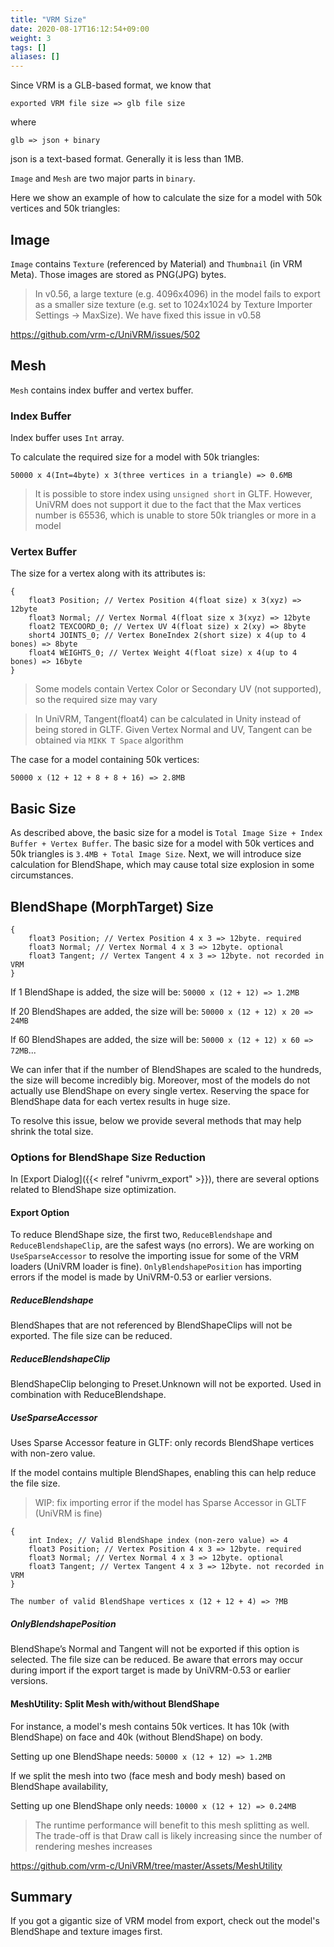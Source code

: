 ```yaml
---
title: "VRM Size"
date: 2020-08-17T16:12:54+09:00
weight: 3
tags: []
aliases: []
---
```


Since VRM is a GLB-based format, we know that 

`exported VRM file size => glb file size`

where

`glb => json + binary`

json is a text-based format. Generally it is less than 1MB.

`Image` and `Mesh` are two major parts in `binary`.

Here we show an example of how to calculate the size for a model with 50k vertices and 50k triangles:

## Image

`Image` contains `Texture` (referenced by Material) and `Thumbnail` (in VRM Meta). Those images are stored as PNG(JPG) bytes.

> In v0.56, a large texture (e.g. 4096x4096) in the model fails to export as a smaller size texture (e.g. set to 1024x1024 by Texture Importer Settings -> MaxSize). We have fixed this issue in v0.58

https://github.com/vrm-c/UniVRM/issues/502

## Mesh

`Mesh` contains index buffer and vertex buffer.

### Index Buffer

Index buffer uses `Int` array.

To calculate the required size for a model with 50k triangles:

`50000 x 4(Int=4byte) x 3(three vertices in a triangle) => 0.6MB`

> It is possible to store index using `unsigned short` in GLTF. However, UniVRM does not support it due to the fact that the Max vertices number is 65536, which is unable to store 50k triangles or more in a model

### Vertex Buffer

The size for a vertex along with its attributes is: 

```
{
    float3 Position; // Vertex Position 4(float size) x 3(xyz) => 12byte
    float3 Normal; // Vertex Normal 4(float size x 3(xyz) => 12byte
    float2 TEXCOORD_0; // Vertex UV 4(float size) x 2(xy) => 8byte
    short4 JOINTS_0; // Vertex BoneIndex 2(short size) x 4(up to 4 bones) => 8byte
    float4 WEIGHTS_0; // Vertex Weight 4(float size) x 4(up to 4 bones) => 16byte
}
```

> Some models contain Vertex Color or Secondary UV (not supported), so the required size may vary

> In UniVRM, Tangent(float4) can be calculated in Unity instead of being stored in GLTF. Given Vertex Normal and UV, Tangent can be obtained via `MIKK T Space` algorithm

The case for a model containing 50k vertices:

`50000 x (12 + 12 + 8 + 8 + 16) => 2.8MB`

## Basic Size

As described above, the basic size for a model is `Total Image Size + Index Buffer + Vertex Buffer`.
The basic size for a model with 50k vertices and 50k triangles is `3.4MB + Total Image Size`.
Next, we will introduce size calculation for BlendShape, which may cause total size explosion in some circumstances.

## BlendShape (MorphTarget) Size

```BlendShape Vertex
{
    float3 Position; // Vertex Position 4 x 3 => 12byte. required
    float3 Normal; // Vertex Normal 4 x 3 => 12byte. optional
    float3 Tangent; // Vertex Tangent 4 x 3 => 12byte. not recorded in VRM
}
```

If 1 BlendShape is added, the size will be: `50000 x (12 + 12) => 1.2MB`

If 20 BlendShapes are added, the size will be: `50000 x (12 + 12) x 20 => 24MB`

If 60 BlendShapes are added, the size will be: `50000 x (12 + 12) x 60 => 72MB`...

We can infer that if the number of BlendShapes are scaled to the hundreds, the size will become incredibly big. Moreover, most of the models do not actually use BlendShape on every single vertex. Reserving the space for BlendShape data for each vertex results in huge size.

To resolve this issue, below we provide several methods that may help shrink the total size.

### Options for BlendShape Size Reduction

In [Export Dialog]({{< relref "univrm_export" >}}), there are several options related to BlendShape size optimization.

#### Export Option

To reduce BlendShape size, the first two, `ReduceBlendshape` and `ReduceBlendshapeClip`, are the safest ways (no errors). We are working on `UseSparseAccessor` to resolve the importing issue for some of the VRM loaders (UniVRM loader is fine). `OnlyBlendshapePosition` has importing errors if the model is made by UniVRM-0.53 or earlier versions.

##### ReduceBlendshape

BlendShapes that are not referenced by BlendShapeClips will not be exported. The file size can be reduced.

##### ReduceBlendshapeClip

BlendShapeClip belonging to Preset.Unknown will not be exported. Used in combination with ReduceBlendshape.

##### UseSparseAccessor

Uses Sparse Accessor feature in GLTF: only records BlendShape vertices with non-zero value.

If the model contains multiple BlendShapes, enabling this can help reduce the file size.

> WIP: fix importing error if the model has Sparse Accessor in GLTF (UniVRM is fine)

```BlendShape Vertex
{
    int Index; // Valid BlendShape index (non-zero value) => 4
    float3 Position; // Vertex Position 4 x 3 => 12byte. required
    float3 Normal; // Vertex Normal 4 x 3 => 12byte. optional
    float3 Tangent; // Vertex Tangent 4 x 3 => 12byte. not recorded in VRM
}
```

`The number of valid BlendShape vertices x (12 + 12 + 4) => ?MB`

##### OnlyBlendshapePosition

BlendShape’s Normal and Tangent will not be exported if this option is selected. The file size can be reduced. Be aware that errors may occur during import if the export target is made by UniVRM-0.53 or earlier versions.

#### MeshUtility: Split Mesh with/without BlendShape

For instance, a model's mesh contains 50k vertices. It has 10k (with BlendShape) on face and 40k (without BlendShape) on body.

Setting up one BlendShape needs: `50000 x (12 + 12) => 1.2MB`

If we split the mesh into two (face mesh and body mesh) based on BlendShape availability,

Setting up one BlendShape only needs: `10000 x (12 + 12) => 0.24MB`

> The runtime performance will benefit to this mesh splitting as well. The trade-off is that Draw call is likely increasing since the number of rendering meshes increases

https://github.com/vrm-c/UniVRM/tree/master/Assets/MeshUtility


## Summary

If you got a gigantic size of VRM model from export, check out the model's BlendShape and texture images first.
